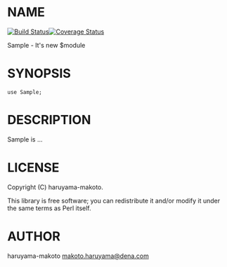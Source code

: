 # NAME
[![Build Status](https://travis-ci.org/SpringMT/Sample.png?branch=master)](https://travis-ci.org/SpringMT/Sample)[![Coverage Status](https://coveralls.io/repos/SpringMT/Sample/badge.png?branch=master)](https://coveralls.io/r/SpringMT/Sample?branch=master)

Sample - It's new $module

# SYNOPSIS

    use Sample;

# DESCRIPTION

Sample is ...

# LICENSE

Copyright (C) haruyama-makoto.

This library is free software; you can redistribute it and/or modify
it under the same terms as Perl itself.

# AUTHOR

haruyama-makoto <makoto.haruyama@dena.com>
